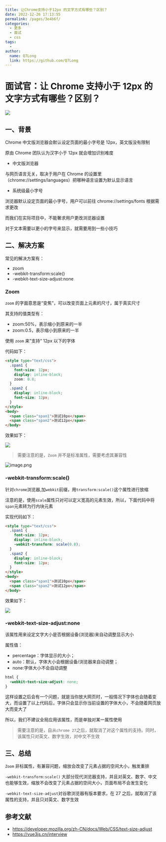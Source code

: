 ```yaml
---
title: 让Chrome支持小于12px 的文字方式有哪些？区别？
date: 2022-12-26 17:13:55
permalink: /pages/3e4b6f/
categories:
  - 更多
  - 面试
  - css
tags:
  -
author:
  name: Q7Long
  link: https://github.com/Q7Long
---
```


# 面试官：让 Chrome 支持小于 12px 的文字方式有哪些？区别？

![](https://static.vue-js.com/62945fd0-a334-11eb-85f6-6fac77c0c9b3.png)

## 一、背景

Chrome 中文版浏览器会默认设定页面的最小字号是 12px，英文版没有限制

原由 Chrome 团队认为汉字小于 12px 就会增加识别难度

- 中文版浏览器

与网页语言无关，取决于用户在 Chrome 的设置里（chrome://settings/languages）把哪种语言设置为默认显示语言

- 系统级最小字号

浏览器默认设定页面的最小字号，用户可以前往 chrome://settings/fonts 根据需求更改

而我们在实际项目中，不能奢求用户更改浏览器设置

对于文本需要以更小的字号来显示，就需要用到一些小技巧

## 二、解决方案

常见的解决方案有：

- zoom
- -webkit-transform:scale()
- -webkit-text-size-adjust:none

### Zoom

`zoom` 的字面意思是“变焦”，可以改变页面上元素的尺寸，属于真实尺寸

其支持的值类型有：

- zoom:50%，表示缩小到原来的一半
- zoom:0.5，表示缩小到原来的一半

使用 `zoom` 来”支持“ 12px 以下的字体

代码如下：

```html
<style type="text/css">
  .span1 {
    font-size: 12px;
    display: inline-block;
    zoom: 0.8;
  }
  .span2 {
    display: inline-block;
    font-size: 12px;
  }
</style>
<body>
  <span class="span1">测试10px</span>
  <span class="span2">测试12px</span>
</body>
```

效果如下：

![](https://static.vue-js.com/d5243980-a334-11eb-ab90-d9ae814b240d.png)

> 需要注意的是，`Zoom` 并不是标准属性，需要考虑其兼容性

![image.png](https://static.vue-js.com/3defe3c0-a343-11eb-85f6-6fac77c0c9b3.png)

### -webkit-transform:scale()

针对`chrome`浏览器,加`webkit`前缀，用`transform:scale()`这个属性进行放缩

注意的是，使用`scale`属性只对可以定义宽高的元素生效，所以，下面代码中将`span`元素转为行内块元素

实现代码如下：

```html
<style type="text/css">
  .span1 {
    font-size: 12px;
    display: inline-block;
    -webkit-transform: scale(0.8);
  }
  .span2 {
    display: inline-block;
    font-size: 12px;
  }
</style>
<body>
  <span class="span1">测试10px</span>
  <span class="span2">测试12px</span>
</body>
```

效果如下：

![](https://static.vue-js.com/d5243980-a334-11eb-ab90-d9ae814b240d.png)

### -webkit-text-size-adjust:none

该属性用来设定文字大小是否根据设备(浏览器)来自动调整显示大小

属性值：

- percentage：字体显示的大小；
- auto：默认，字体大小会根据设备/浏览器来自动调整；
- none:字体大小不会自动调整

```css
html {
  -webkit-text-size-adjust: none;
}
```

这样设置之后会有一个问题，就是当你放大网页时，一般情况下字体也会随着变大，而设置了以上代码后，字体只会显示你当前设置的字体大小，不会随着网页放大而变大了

所以，我们不建议全局应用该属性，而是单独对某一属性使用

> 需要注意的是，自从`chrome 27`之后，就取消了对这个属性的支持。同时，该属性只对英文、数字生效，对中文不生效

## 三、总结

`Zoom` 非标属性，有兼容问题，缩放会改变了元素占据的空间大小，触发重排

`-webkit-transform:scale()` 大部分现代浏览器支持，并且对英文、数字、中文也能够生效，缩放不会改变了元素占据的空间大小，页面布局不会发生变化

`-webkit-text-size-adjust`对谷歌浏览器有版本要求，在 27 之后，就取消了该属性的支持，并且只对英文、数字生效

## 参考文献

- https://developer.mozilla.org/zh-CN/docs/Web/CSS/text-size-adjust
- https://vue3js.cn/interview
